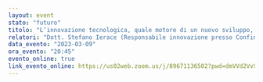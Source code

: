 ```yaml
---
layout: event
stato: "futuro"
titolo: "L’innovazione tecnologica, quale motore di un nuovo sviluppo, inizia dal territorio locale"
relatori: "Dott. Stefano Ierace (Responsabile innovazione presso Confindustria Bergamo)"
data_evento: "2023-03-09"
ora_evento: "20:45"
evento_online: true
link_evento_online: https://us02web.zoom.us/j/89671136502?pwd=dmVVd2VvSDVQZGxJa2E0d0VNVmJtdz09
---
```

